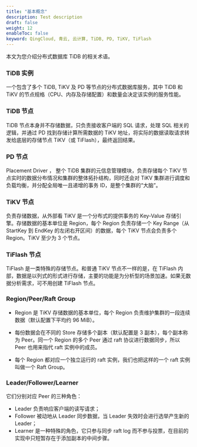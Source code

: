 ```yaml
---
title: "基本概念"
description: Test description
draft: false
weight: 12
enableToc: false
keyword: QingCloud, 青云, 云计算, TiDB, PD, TiKV, TiFlash
---
```


本文为您介绍分布式数据库 TiDB 的相关术语。

### TiDB 实例

一个包含了多个 TiDB, TiKV 及 PD 等节点的分布式数据库服务，其中 TiDB 和 TiKV 的节点规格（CPU、内存及存储配置）和数量会决定该实例的服务性能。

### TiDB 节点

TiDB 节点本身并不存储数据，只负责接收客户端的 SQL 请求，处理 SQL 相关的逻辑，并通过 PD 找到存储计算所需数据的 TiKV 地址，将实际的数据读取请求转发给底层的存储节点 TiKV（或 TiFlash），最终返回结果。

### PD 节点

Placement Driver ， 整个 TiDB 集群的元信息管理模块，负责存储每个 TiKV 节点实时的数据分布情况和集群的整体拓扑结构，同时还会对 TiKV 集群进行调度和负载均衡，并分配全局唯一且递增的事务 ID，是整个集群的“大脑”。

### TiKV 节点

负责存储数据，从外部看 TiKV 是一个分布式的提供事务的 Key-Value 存储引擎。存储数据的基本单位是 Region，每个 Region 负责存储一个 Key Range（从 StartKey 到 EndKey 的左闭右开区间）的数据，每个 TiKV 节点会负责多个 Region。TiKV 至少为 3 个节点。

### TiFlash 节点

TiFlash 是一类特殊的存储节点。和普通 TiKV 节点不一样的是，在 TiFlash 内部，数据是以列式的形式进行存储，主要的功能是为分析型的场景加速。如果无数据分析需求，可不用创建 TiFlash 节点。

### Region/Peer/Raft Group

- Region 是 TiKV 存储数据的基本单位，每个 Region 负责维护集群的一段连续数据（默认配置下平均约 96 MiB）。

- 每份数据会在不同的 Store 存储多个副本（默认配置是 3 副本），每个副本称为 Peer。同一个 Region 的多个 Peer 通过 raft 协议进行数据同步，所以 Peer 也用来指代 raft 实例中的成员。

- 每个 Region 都对应一个独立运行的 raft 实例，我们也把这样的一个 raft 实例叫做一个 Raft Group。

### Leader/Follower/Learner

它们分别对应 Peer 的三种角色：

-  Leader 负责响应客户端的读写请求；
- Follower 被动地从 Leader 同步数据，当 Leader 失效时会进行选举产生新的 Leader；
- Learner 是一种特殊的角色，它只参与同步 raft log 而不参与投票，在目前的实现中只短暂存在于添加副本的中间步骤。

